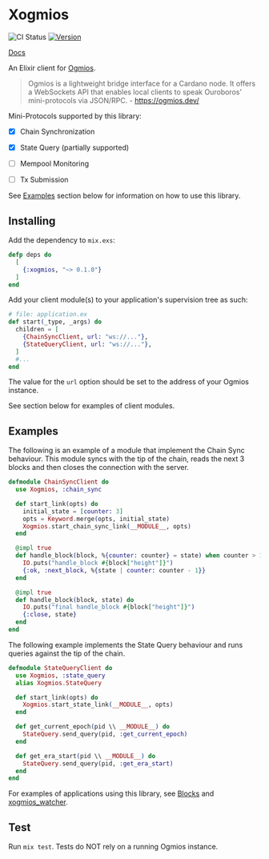 # Xogmios

![CI Status](https://github.com/wowica/xogmios/actions/workflows/ci.yml/badge.svg)
[![Version](https://img.shields.io/hexpm/v/xogmios.svg)](https://hex.pm/packages/xogmios)

[Docs](https://hexdocs.pm/xogmios/)

An Elixir client for [Ogmios](https://github.com/CardanoSolutions/ogmios).  

> Ogmios is a lightweight bridge interface for a Cardano node. It offers a WebSockets API that enables local clients to speak Ouroboros' mini-protocols via JSON/RPC. - https://ogmios.dev/

Mini-Protocols supported by this library:

- [x] Chain Synchronization
- [x] State Query (partially supported)
- [ ] Mempool Monitoring
- [ ] Tx Submission


See [Examples](#examples) section below for information on how to use this library.

## Installing

Add the dependency to `mix.exs`:

```elixir
defp deps do
  [
    {:xogmios, "~> 0.1.0"}
  ]
end
```

Add your client module(s) to your application's supervision tree as such:

```elixir
# file: application.ex
def start(_type, _args) do
  children = [
    {ChainSyncClient, url: "ws://..."},
    {StateQueryClient, url: "ws://..."},
  ]
  #...
end
```

The value for the `url` option should be set to the address of your Ogmios instance.

See section below for examples of client modules.

## Examples

The following is an example of a module that implement the Chain Sync behaviour.  This module syncs with the tip of the chain, reads the next 3 blocks and then closes the connection with the server.

```elixir
defmodule ChainSyncClient do
  use Xogmios, :chain_sync

  def start_link(opts) do
    initial_state = [counter: 3]
    opts = Keyword.merge(opts, initial_state)
    Xogmios.start_chain_sync_link(__MODULE__, opts)
  end

  @impl true
  def handle_block(block, %{counter: counter} = state) when counter > 1 do
    IO.puts("handle_block #{block["height"]}")
    {:ok, :next_block, %{state | counter: counter - 1}}
  end

  @impl true
  def handle_block(block, state) do
    IO.puts("final handle_block #{block["height"]}")
    {:close, state}
  end
end
```

The following example implements the State Query behaviour and runs queries against the tip of the chain.

```elixir
defmodule StateQueryClient do
  use Xogmios, :state_query
  alias Xogmios.StateQuery

  def start_link(opts) do
    Xogmios.start_state_link(__MODULE__, opts)
  end

  def get_current_epoch(pid \\ __MODULE__) do
    StateQuery.send_query(pid, :get_current_epoch)
  end

  def get_era_start(pid \\ __MODULE__) do
    StateQuery.send_query(pid, :get_era_start)
  end
end
```

For examples of applications using this library, see [Blocks](https://github.com/wowica/blocks) and [xogmios_watcher](https://github.com/wowica/xogmios_watcher).

## Test

Run `mix test`. Tests do NOT rely on a running Ogmios instance.

